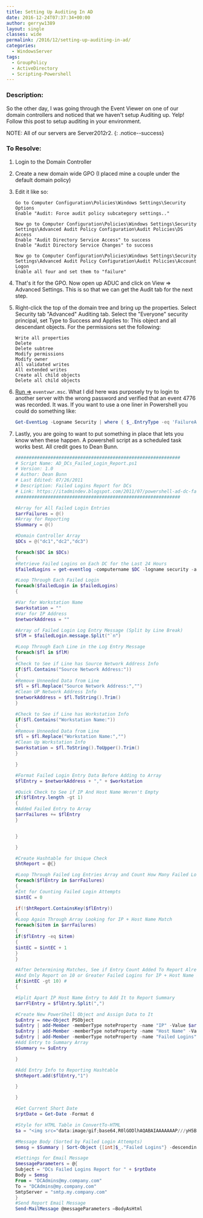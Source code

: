 ```yaml
---
title: Setting Up Auditing In AD
date: 2016-12-24T07:37:34+00:00
author: gerryw1389
layout: single
classes: wide
permalink: /2016/12/setting-up-auditing-in-ad/
categories:
  - WindowsServer
tags:
  - GroupPolicy
  - ActiveDirectory
  - Scripting-Powershell
---
```

<!--more-->

### Description:

So the other day, I was going through the Event Viewer on one of our domain controllers and noticed that we haven't setup Auditing up. Yelp! Follow this post to setup auditing in your environment. 

NOTE: All of our servers are Server2012r2.
{: .notice--success}

### To Resolve:

1. Login to the Domain Controller

2. Create a new domain wide GPO (I placed mine a couple under the default domain policy)

3. Edit it like so:

   ```escape
   Go to Computer Configuration\Policies\Windows Settings\Security Options  
   Enable "Audit: Force audit policy subcategory settings.."

   Now go to Computer Configuration\Policies\Windows Settings\Security Settings\Advanced Audit Policy Configuration\Audit Policies\DS Access  
   Enable "Audit Directory Service Access" to success  
   Enable "Audit Directory Service Changes" to success

   Now go to Computer Configuration\Policies\Windows Settings\Security Settings\Advanced Audit Policy Configuration\Audit Policies\Account Logon  
   Enable all four and set them to "failure"
   ```

3. That's it for the GPO. Now open up ADUC and click on View => Advanced Settings. This is so that we can get the Audit tab for the next step.

4. Right-click the top of the domain tree and bring up the properties. Select Security tab "Advanced" Auditing tab. Select the "Everyone" security principal, set Type to Success and Applies to: This object and all descendant objects.  For the permissions set the following:  

   ```escape
   Write all properties  
   Delete  
   Delete subtree  
   Modify permissions  
   Modify owner  
   All validated writes  
   All extended writes  
   Create all child objects  
   Delete all child objects
   ```

5. [Run =>](https://automationadmin.com/2016/05/command-prompt-overview/) `eventvwr.msc`. What I did here was purposely try to login to another server with the wrong password and verified that an event 4776 was recorded. It was. If you want to use a one liner in Powershell you could do something like:

   ```powershell
   Get-EventLog -Logname Security | where { $_.EntryType -eq 'FailureAudit' -and $_.InstanceId -eq '4776' }
   ```

6. Lastly, you are going to want to put something in place that lets you know when these happen. A powershell script as a scheduled task works best. All credit goes to Dean Bunn.

   ```powershell
   #############################################################
   # Script Name: AD_DCs_Failed_Login_Report.ps1
   # Version: 1.0
   # Author: Dean Bunn
   # Last Edited: 07/26/2011
   # Description: Failed Logins Report for DCs
   # Link: https://itadmindev.blogspot.com/2011/07/powershell-ad-dc-failed-logins-report.html
   #############################################################

   #Array for All Failed Login Entries
   $arrFailures = @()
   #Array for Reporting
   $Summary = @()

   #Domain Controller Array
   $DCs = @("dc1","dc2","dc3")

   foreach($DC in $DCs)
   {
   #Retrieve Failed Logins on Each DC for the Last 24 Hours
   $failedLogins = get-eventlog -computername $DC -logname security -after (get-date).adddays(-1) | where-object {$_.instanceID -eq 4625 }

   #Loop Through Each Failed Login
   foreach($failedLogin in $failedLogins)
   {

   #Var for Workstation Name
   $workstation = ""
   #Var for IP Address
   $networkAddress = ""

   #Array of Failed Login Log Entry Message (Split by Line Break)
   $flM = $failedLogin.message.Split("`n")

   #Loop Through Each Line in the Log Entry Message
   foreach($fl in $flM)
   {
   #Check to See if Line has Source Network Address Info
   if($fl.Contains("Source Network Address:"))
   {
   #Remove Unneeded Data from Line
   $fl = $fl.Replace("Source Network Address:","")
   #Clean UP Network Address Info
   $networkAddress = $fl.ToString().Trim()
   }

   #Check to See if Line has Workstation Info
   if($fl.Contains("Workstation Name:"))
   {
   #Remove Unneeded Data from Line
   $fl = $fl.Replace("Workstation Name:","")
   #Clean Up Workstation Info
   $workstation = $fl.ToString().ToUpper().Trim()
   }

   }

   #Format Failed Login Entry Data Before Adding to Array
   $flEntry = $networkAddress + "," + $workstation

   #Quick Check to See if IP And Host Name Weren't Empty
   if($flEntry.length -gt 1)
   {
   #Added Failed Entry to Array
   $arrFailures += $flEntry
   }


   }

   }

   #Create Hashtable for Unique Check
   $htReport = @{}

   #Loop Through Failed Log Entries Array and Count How Many Failed Logins
   foreach($flEntry in $arrFailures)
   {
   #Int for Counting Failed Login Attempts
   $intEC = 0

   if(!$htReport.ContainsKey($flEntry))
   {
   #Loop Again Through Array Looking for IP + Host Name Match
   foreach($item in $arrFailures)
   {
   if($flEntry -eq $item)
   {
   $intEC = $intEC + 1
   }
   }

   #After Determining Matches, See if Entry Count Added To Report Already
   #And Only Report on 10 or Greater Failed Logins for IP + Host Name Pair
   if($intEC -gt 10) #
   {

   #Split Apart IP Host Name Entry to Add It to Report Summary
   $arrFlEntry = $flEntry.Split(",")

   #Create New PowerShell Object and Assign Data to It
   $uEntry = new-Object PSObject
   $uEntry | add-Member -memberType noteProperty -name "IP" -Value $arrFlEntry[0].ToString()
   $uEntry | add-Member -memberType noteProperty -name "Host Name" -Value $arrFlEntry[1].ToString()
   $uEntry | add-Member -memberType noteProperty -name "Failed Logins" -Value $intEC.ToString()
   #Add Entry to Summary Array
   $Summary += $uEntry

   }

   #Add Entry Info to Reporting Hashtable
   $htReport.add($flEntry,"1")

   }

   }

   #Get Current Short Date
   $rptDate = Get-Date -Format d

   #Style for HTML Table in ConvertTo-HTML
   $a = "<img src="data:image/gif;base64,R0lGODlhAQABAIAAAAAAAP///yH5BAEAAAAALAAAAAABAAEAAAIBRAA7" data-wp-preserve="%3Cstyle%3E%22%0D%0A%24a%20%3D%20%24a%20%2B%20%22TABLE%7Bborder-width%3A%201px%3Bborder-style%3A%20solid%3Bborder-color%3A%20black%3B%7D%22%0D%0A%24a%20%3D%20%24a%20%2B%20%22TH%7Bborder-width%3A%201px%3Bpadding%3A%205px%3Bborder-style%3A%20solid%3Bborder-color%3A%20black%3Btext-align%3A%20center%3B%7D%22%0D%0A%24a%20%3D%20%24a%20%2B%20%22TD%7Bborder-width%3A%201px%3Bpadding%3A%205px%3Bborder-style%3A%20solid%3Bborder-color%3A%20black%3Btext-align%3A%20left%3B%7D%22%0D%0A%24a%20%3D%20%24a%20%2B%20%22%3C%2Fstyle%3E" data-mce-resize="false" data-mce-placeholder="1" class="mce-object" width="20" height="20" alt="<style>" title="<style>" />"

   #Message Body (Sorted by Failed Login Attempts)
   $emsg = $Summary | Sort-Object {[int]$_."Failed Logins"} -descending | ConvertTo-Html -head $a | Out-String

   #Settings for Email Message
   $messageParameters = @{
   Subject = "DCs Failed Logins Report for " + $rptDate
   Body = $emsg
   From = "DCAdmins@my.company.com"
   To = "DCAdmins@my.company.com"
   SmtpServer = "smtp.my.company.com"
   }
   #Send Report Email Message
   Send-MailMessage @messageParameters –BodyAsHtml
   ```


